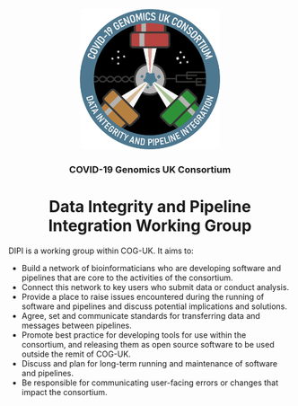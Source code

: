 <div align="center">
<p align="center">
   <img src="/assets/dipi.png" alt="DIPI Badge" width="250"> 
</p>
<h3 align="center">COVID-19 Genomics UK Consortium</h3>
<h1 align="center">Data Integrity and Pipeline Integration Working Group</h1>
</div>
  
DIPI is a working group within COG-UK. It aims to:

* Build a network of bioinformaticians who are developing software and pipelines that are core to the activities of the consortium.
* Connect this network to key users who submit data or conduct analysis.
* Provide a place to raise issues encountered during the running of software and pipelines and discuss potential implications and solutions.
* Agree, set and communicate standards for transferring data and messages between pipelines.
* Promote best practice for developing tools for use within the consortium, and releasing them as open source software to be used outside the remit of COG-UK.
* Discuss and plan for long-term running and maintenance of software and pipelines.
* Be responsible for communicating user-facing errors or changes that impact the consortium.
